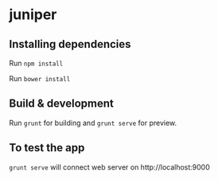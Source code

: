 # juniper

## Installing dependencies

Run `npm install`

Run `bower install`

## Build & development

Run `grunt` for building and `grunt serve` for preview.


## To test the app

`grunt serve` will connect web server on http://localhost:9000